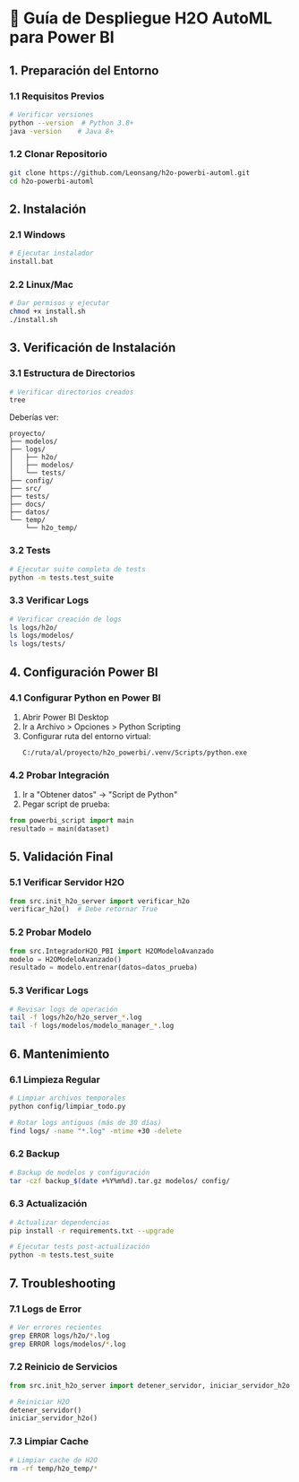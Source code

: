 # 🚀 Guía de Despliegue H2O AutoML para Power BI

## 1. Preparación del Entorno

### 1.1 Requisitos Previos
```bash
# Verificar versiones
python --version  # Python 3.8+
java -version    # Java 8+
```

### 1.2 Clonar Repositorio
```bash
git clone https://github.com/Leonsang/h2o-powerbi-automl.git
cd h2o-powerbi-automl
```

## 2. Instalación

### 2.1 Windows
```bash
# Ejecutar instalador
install.bat
```

### 2.2 Linux/Mac
```bash
# Dar permisos y ejecutar
chmod +x install.sh
./install.sh
```

## 3. Verificación de Instalación

### 3.1 Estructura de Directorios
```bash
# Verificar directorios creados
tree
```

Deberías ver:
```
proyecto/
├── modelos/
├── logs/
│   ├── h2o/
│   ├── modelos/
│   └── tests/
├── config/
├── src/
├── tests/
├── docs/
├── datos/
└── temp/
    └── h2o_temp/
```

### 3.2 Tests
```bash
# Ejecutar suite completa de tests
python -m tests.test_suite
```

### 3.3 Verificar Logs
```bash
# Verificar creación de logs
ls logs/h2o/
ls logs/modelos/
ls logs/tests/
```

## 4. Configuración Power BI

### 4.1 Configurar Python en Power BI
1. Abrir Power BI Desktop
2. Ir a Archivo > Opciones > Python Scripting
3. Configurar ruta del entorno virtual:
   ```
   C:/ruta/al/proyecto/h2o_powerbi/.venv/Scripts/python.exe
   ```

### 4.2 Probar Integración
1. Ir a "Obtener datos" → "Script de Python"
2. Pegar script de prueba:
```python
from powerbi_script import main
resultado = main(dataset)
```

## 5. Validación Final

### 5.1 Verificar Servidor H2O
```python
from src.init_h2o_server import verificar_h2o
verificar_h2o()  # Debe retornar True
```

### 5.2 Probar Modelo
```python
from src.IntegradorH2O_PBI import H2OModeloAvanzado
modelo = H2OModeloAvanzado()
resultado = modelo.entrenar(datos=datos_prueba)
```

### 5.3 Verificar Logs
```bash
# Revisar logs de operación
tail -f logs/h2o/h2o_server_*.log
tail -f logs/modelos/modelo_manager_*.log
```

## 6. Mantenimiento

### 6.1 Limpieza Regular
```bash
# Limpiar archivos temporales
python config/limpiar_todo.py

# Rotar logs antiguos (más de 30 días)
find logs/ -name "*.log" -mtime +30 -delete
```

### 6.2 Backup
```bash
# Backup de modelos y configuración
tar -czf backup_$(date +%Y%m%d).tar.gz modelos/ config/
```

### 6.3 Actualización
```bash
# Actualizar dependencias
pip install -r requirements.txt --upgrade

# Ejecutar tests post-actualización
python -m tests.test_suite
```

## 7. Troubleshooting

### 7.1 Logs de Error
```bash
# Ver errores recientes
grep ERROR logs/h2o/*.log
grep ERROR logs/modelos/*.log
```

### 7.2 Reinicio de Servicios
```python
from src.init_h2o_server import detener_servidor, iniciar_servidor_h2o

# Reiniciar H2O
detener_servidor()
iniciar_servidor_h2o()
```

### 7.3 Limpiar Cache
```bash
# Limpiar cache de H2O
rm -rf temp/h2o_temp/*
``` 